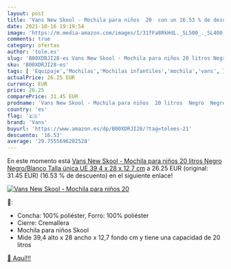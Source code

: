 ```yaml
---
layout: post
title: 'Vans New Skool - Mochila para niños  20  con un 16.53 % de descuento'
date: 2021-10-16 19:19:54
image: 'https://m.media-amazon.com/images/I/31fFa8RkHdL._SL500_._SL400_.jpg'
comments: true
category: ofertas
author: 'tole.es'
slug: 'B00XDRJI28-es Vans New Skool - Mochila para niños 20 litros Negro...'
sku: 'B00XDRJI28-es'
tags: [ 'Equipaje','Mochilas','Mochilas infantiles','mochila','vans', ]
actualPrice: 26.25 EUR
currency: EUR
price: 26.25
comparePrice: 31.45 EUR
prodname: 'Vans New Skool - Mochila para niños  20 litros  Negro  Negro/Blanco   Talla única UE  39 4 x 28 x 12 7 cm'
country: 'es'
flag: '🇪🇸'
brand: 'Vans'
buyurl: 'https://www.amazon.es/dp/B00XDRJI28/?tag=tolees-21'
descuento: '16.53'
average: '29.7555696202528'
---
```


En este momento está [Vans New Skool - Mochila para niños  20 litros  Negro  Negro/Blanco   Talla única UE  39 4 x 28 x 12 7 cm](https://www.amazon.es/dp/B00XDRJI28/?tag=tolees-21) a 26.25 EUR (original: 31.45 EUR) (16.53 %  de descuento) en el siguiente enlace!

[![Vans New Skool - Mochila para niños  20 ](https://m.media-amazon.com/images/I/31fFa8RkHdL._SL500_._SL400_.jpg)](https://www.amazon.es/dp/B00XDRJI28/?tag=tolees-21)

🔎:

- Concha: 100% poliéster, Forro: 100% poliéster
- Cierre: Cremallera
- Mochila para niños Skool
- Mide 39,4 alto x 28 ancho x 12,7 fondo cm y tiene una capacidad de 20 litros

[🛒 Aquí!!!](https://www.amazon.es/dp/B00XDRJI28/?tag=tolees-21)
